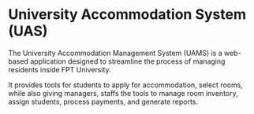 # University Accommodation System (UAS)
The University Accommodation Management System (UAMS) is a web-based application designed to streamline the process of managing residents inside FPT University.

It provides tools for students to apply for accommodation, select rooms, while also giving managers, staffs the tools to manage room inventory, assign students, process payments, and generate reports.
